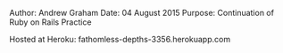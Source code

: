 Author:		Andrew Graham
Date:		04 August 2015
Purpose:	Continuation of Ruby on Rails Practice

Hosted at Heroku: fathomless-depths-3356.herokuapp.com
